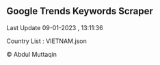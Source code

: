 

## Google Trends Keywords Scraper 
 
Last Update 09-01-2023 , 13:11:36

Country List :
VIETNAM.json



© Abdul Muttaqin 
